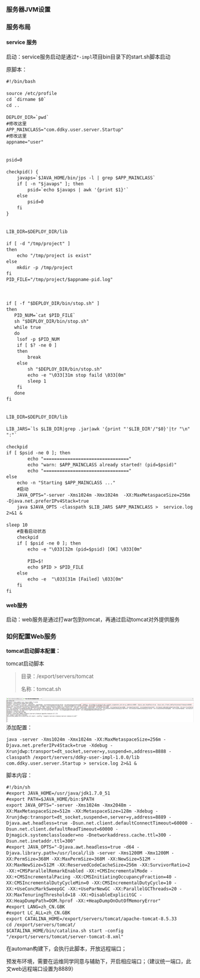 ### 服务器JVM设置

### 服务布局

#### service 服务

启动：service服务启动是通过`*-impl`项目bin目录下的start.sh脚本启动

原脚本：

    #!/bin/bash

    source /etc/profile
    cd `dirname $0`
    cd ..

    DEPLOY_DIR=`pwd`
    #修改这里
    APP_MAINCLASS="com.ddky.user.server.Startup"
    #修改这里
    appname="user"


    psid=0

    checkpid() {  
        javaps=`$JAVA_HOME/bin/jps -l | grep $APP_MAINCLASS`  
        if [ -n "$javaps" ]; then  
            psid=`echo $javaps | awk '{print $1}'`  
        else  
            psid=0  
        fi  
    }


    LIB_DIR=$DEPLOY_DIR/lib

    if [ -d "/tmp/project" ]
    then
        echo "/tmp/project is exist"
    else
        mkdir -p /tmp/project
    fi
    PID_FILE="/tmp/project/$appname-pid.log"



    if [ -f "$DEPLOY_DIR/bin/stop.sh" ]
    then
       PID_NUM=`cat $PID_FILE`
       sh "$DEPLOY_DIR/bin/stop.sh"
       while true
       do
        lsof -p $PID_NUM
        if [ $? -ne 0 ]
        then
            break
        else
            sh "$DEPLOY_DIR/bin/stop.sh"
            echo -e "\033[31m stop faild \033[0m"
            sleep 1
        fi
       done
    fi


    LIB_DIR=$DEPLOY_DIR/lib

    LIB_JARS=`ls $LIB_DIR|grep .jar|awk '{print "'$LIB_DIR'/"$0}'|tr "\n" ":"`

    checkpid
    if [ $psid -ne 0 ]; then  
            echo "================================"  
            echo "warn: $APP_MAINCLASS already started! (pid=$psid)"  
            echo "================================"  
    else
        echo -n "Starting $APP_MAINCLASS ..." 
        #启动
        JAVA_OPTS="-server -Xms1024m -Xmx1024m  -XX:MaxMetaspaceSize=256m -Djava.net.preferIPv4Stack=true
        java $JAVA_OPTS -classpath $LIB_JARS $APP_MAINCLASS >  service.log 2>&1 &

    sleep 10
        #查看启动状态
        checkpid
        if [ $psid -ne 0 ]; then  
            echo -e "\033[32m (pid=$psid) [OK] \033[0m"  

            PID=$!
            echo $PID > $PID_FILE
        else  
            echo -e  "\033[31m [Failed] \033[0m"  
        fi
    fi

#### web服务

启动：web服务是通过打war包到tomcat，再通过启动tomcat对外提供服务

### 

### 如何配置Web服务

**tomcat启动脚本配置：**

tomcat启动脚本

> 目录：/export/servers/tomcat
>
> 名称：tomcat.sh

![](/assets/import6.png)添加配置：

```
java -server -Xms1024m -Xmx1024m -XX:MaxMetaspaceSize=256m -Djava.net.preferIPv4Stack=true -Xdebug -Xrunjdwp:transport=dt_socket,server=y,suspend=n,address=8888 -classpath /export/servers/ddky-user-impl-1.0.0/lib com.ddky.user.server.Startup > service.log 2>&1 &
```

脚本内容：

```
#!/bin/sh
#export JAVA_HOME=/usr/java/jdk1.7.0_51
#export PATH=$JAVA_HOME/bin:$PATH
export JAVA_OPTS="-server -Xms1024m -Xmx2048m -XX:MaxMetaspaceSize=512m -XX:MetaspaceSize=128m -Xdebug -Xrunjdwp:transport=dt_socket,suspend=n,server=y,address=8889 -Djava.awt.headless=true -Dsun.net.client.defaultConnectTimeout=60000 -Dsun.net.client.defaultReadTimeout=60000 -Djmagick.systemclassloader=no -Dnetworkaddress.cache.ttl=300 -Dsun.net.inetaddr.ttl=300"
#export JAVA_OPTS="-Djava.awt.headless=true -d64 -Djava.library.path=/usr/local/lib -server -Xms1200M -Xmx1200M -XX:PermSize=368M -XX:MaxPermSize=368M -XX:NewSize=512M -XX:MaxNewSize=512M -XX:ReservedCodeCacheSize=256m -XX:SurvivorRatio=2 -XX:+CMSParallelRemarkEnabled -XX:+CMSIncrementalMode -XX:+CMSIncrementalPacing -XX:CMSInitiatingOccupancyFraction=40 -XX:CMSIncrementalDutyCycleMin=0 -XX:CMSIncrementalDutyCycle=10 -XX:+UseConcMarkSweepGC -XX:+UseParNewGC -XX:ParallelGCThreads=20 -XX:MaxTenuringThreshold=18 -XX:+DisableExplicitGC -XX:HeapDumpPath=OOM.hprof -XX:+HeapDumpOnOutOfMemoryError"
#export LANG=zh_CN.GBK
#export LC_ALL=zh_CN.GBK
export CATALINA_HOME=/export/servers/tomcat/apache-tomcat-8.5.33
cd /export/servers/tomcat/
$CATALINA_HOME/bin/catalina.sh start -config "/export/servers/tomcat/server-tomcat-8.xml"
```

在automan构建下，会执行此脚本，开放远程端口；

预发布环境，需要在运维同学同意与辅助下，开启相应端口；（建议统一端口，此文web远程端口设置为8889）

